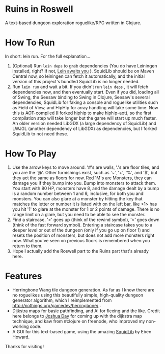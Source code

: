 Ruins in Roswell
================

A text-based dungeon exploration roguelike/RPG written in Clojure.

How To Run
==========

In short: lein run.  For the full explanation...

1.  (Optional) Run `lein deps` to grab dependencies (You do have Leiningen installed, right?  If not,
[Lein awaits you](http://leiningen.org/) ).  SquidLib should be on Maven Central now, so leiningen can fetch it automatically, and 
the initial version of this project's bundled SquidLib is no longer needed.
2.  Run `lein run` and wait a bit.  If you didn't run `lein deps` , it will fetch dependencies now, and then eventually
start.  Even if you did, loading all of Swing, the Seesaw binding to Swing in Clojure, Seesaw's several dependencies,
SquidLib for faking a console and roguelike utilities such as Field of View, and HipHip for array
handling will take some time.  Now this *is* AOT-compiled (I forked hiphip to make hiphip-aot),
so the first compilation step will take longer but the game will start up much faster.  An older version needed LibGDX (a large dependency of
SquidLib) and LWJGL (another dependency of LibGDX) as dependencies, but I forked SquidLib to not need these.

How To Play
===========

1.  Use the arrow keys to move around.  '#'s are walls, '.'s are floor tiles, and you are the '@'.  Other furnishings
exist, such as '~', '+', '%', and '$', but they act the same as floors for now.
Red 'M's are Monsters, they can damage you if they bump into you.
Bump into monsters to attack them.  You start with 80 HP, monsters have 8, and the damage dealt by a bump is a
random number between 1 and 6, inclusive, for both you and monsters.  You can also glare at a monster by hitting the key
that matches the letter or number it is listed with on the left bar, like <1> has you hit '1' to glare at the monster
for 1 or 2 points of damage.  There is no range limit on a glare, but you need to be able to see the monster.
2. Find a staircase.  '<' goes up (think of the rewind symbol), '>' goes down (think of the fast forward symbol).
Entering a staircase takes you to a deeper level or out of the dungeon (only if you go up on floor 1) and
resets the position of monsters, but does not add more monsters right now.  What you've seen on previous floors is
remembered when you return to them.
3.  Hope I actually add the Roswell part to the Ruins part that's already here.

Features
========

+ Herringbone Wang tile dungeon generation.  As far as I know there are no roguelikes using this beautifully simple,
high-quality dungeon generator algorithm, which I reimplemented
from <http://nothings.org/gamedev/herringbone/> .
+ Dijkstra maps for basic pathfinding, and AI for fleeing and the like.
Credit here belongs to [Joshua Day](https://github.com/joshuaday) for coming up with the dijkstra map
technique, and kaw from #clojure on freenode, who improved my non-working code.
+ A GUI for this text-based game, using the amazing [SquidLib](https://github.com/SquidPony/SquidLib) by Eben Howard.

Thanks for visiting!
